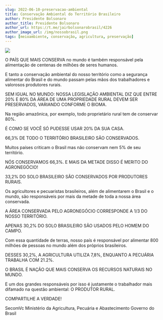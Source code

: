 ```yaml
---
slug: 2022-06-10-preservacao-ambiental
title: Conservação Ambiental do Território Brasileiro 
author: Presidente Bolsonaro 
author_title: Presidente Bolsonaro
author_url: https://t.me/jairbolsonarobrasil/4226   
author_image_url: /img/nossobrasil.png
tags: [meioambiente, conservação, agricultura, preservação]
---
```


![ ](/img/meioambiente.jpg)

O PAÍS QUE MAIS CONSERVA no mundo é também responsável pela alimentação de centenas de milhões de seres humanos.

E tanto a conservação ambiental do nosso território como a segurança alimentar do Brasil e do mundo passam pelas mãos dos trabalhadores e valorosos produtores rurais.

SEM IGUAL NO MUNDO: NOSSA LEGISLAÇÃO AMBIENTAL DIZ QUE ENTRE 20% E 80% DA ÁREA DE UMA PROPRIEDADE RURAL DEVEM SER PRESERVADOS, VARIANDO CONFORME O BIOMA.

Na região amazônica, por exemplo, todo proprietário rural tem de conservar 80%.

É COMO SE VOCÊ SÓ PUDESSE USAR 20% DA SUA CASA.

66,3% DE TODO O TERRITÓRIO BRASILEIRO SÃO CONSERVADOS.

Muitos países criticam o Brasil mas não conservam nem 5% de seu território.

NÓS CONSERVAMOS 66,3%. E MAIS DA METADE DISSO É MERITO DO AGRONEGÓCIO!

33,2% DO SOLO BRASILEIRO SÃO CONSERVADOS POR PRODUTORES RURAIS.

Os agricultores e pecuaristas brasileiros, além de alimentarem o Brasil e o mundo, são responsáveis por mais da metade de toda a nossa área conservada.

A ÁREA CONSERVADA PELO AGRONEGÓCIO CORRESPONDE A 1/3 DO NOSSO TERRITÓRIO.

APENAS 30,2% DO SOLO BRASILEIRO SÃO USADOS PELO HOMEM DO CAMPO.

Com essa quantidade de terras, nosso país é
responsável por alimentar 800 milhöes de pessoas no mundo além dos próprios brasileiros.

DESSES 30,2%, A AGRICULTURA UTILIZA 7,8%, ENQUANTO A PECUÁRIA TRABALHA COM 21.2%.

O BRASIL É NAÇÃO QUE MAIS CONSERVA OS RECURSOS NATURAIS NO MUNDO.

E um dos grandes responsáveis por isso é justamente o trabalhador mais difamado na questão ambiental: O PRODUTOR RURAL.

COMPARTILHE A VERDADE!

SecomVc
Ministério da Agricultura, Pecuária e Abastecimento
Governo do Brasil